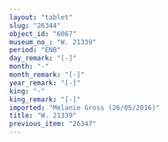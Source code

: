 ```yaml
---
layout: "tablet"
slug: "26344"
object_id: "6067"
museum_no_: "W. 21339"
period: "ENB"
day_remark: "[-]"
month: "-"
month_remark: "[-]"
year_remark: "[-]"
king: "-"
king_remark: "[-]"
imported: "Melanie Gross (26/05/2016)"
title: "W. 21339"
previous_item: "26347"
---
```

